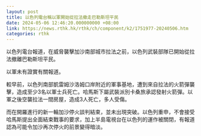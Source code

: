 ```yaml
---
layout: post
title: 以色列電台稱以軍開始從拉法撤走巴勒斯坦平民
date: 2024-05-06 12:46:20.000000000 +08:00
link: https://news.rthk.hk/rthk/ch/component/k2/1751977-20240506.htm
categories: rthk
---
```


以色列電台報道，在威脅襲擊加沙南部城市拉法之前，以色列武裝部隊已開始從拉法撤離巴勒斯坦平民。

以軍未有證實有關報道。

較早前，以色列南部凱雷姆沙洛姆口岸附近的軍事基地，遭到來自拉法的火箭彈襲擊，造成至少3名以軍士兵死亡。哈馬斯下屬武裝派別卡桑旅承認發射火箭彈。以軍之後空襲拉法一間房屋，造成3人死亡，多人受傷。

而在開羅進行的新一輪加沙停火談判結束，並未出現突破。以色列重申，不會接受哈馬斯提出全面結束戰事的要求，加上半島電視台在以色列的運作被關閉，有報道認為可能令加沙再次停火的前景變得暗淡。
